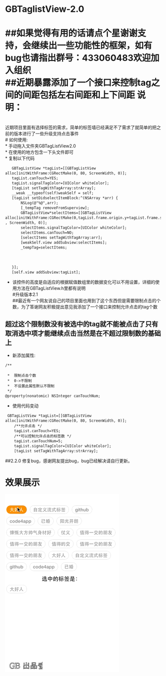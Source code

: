 # GBTaglistView-2.0<br>
##如果觉得有用的话请点个星谢谢支持，会继续出一些功能性的框架，如有bug也请指出群号：433060483欢迎加入组织<br>
##近期暴露添加了一个接口来控制tag之间的间距包括左右间距和上下间距
说明：<br>
====
<br>
近期项目里面有选择标签的需求，简单的标签墙已经满足不了需求了就简单的把之前的版本进行了一些升级支持点击事件<br>
# 如何使用:<br>
* 手动拖入文件夹GBTagListView2.0<br>
* 在使用的地方包含一下头文件即可<br>
* 复制以下代码<br>
 
 ```
    GBTagListView *tagList=[[GBTagListView alloc]initWithFrame:CGRectMake(0, 80, ScreenWidth, 0)];
    tagList.canTouch=YES;
    tagList.signalTagColor=[UIColor whiteColor];
    [tagList setTagWithTagArray:strArray];
    __weak __typeof(self)weakSelf = self;
    [tagList setDidselectItemBlock:^(NSArray *arr) {
        NSLog(@"%@",arr);
        [_tempTag removeFromSuperview];
        GBTagListView*selectItems=[[GBTagListView alloc]initWithFrame:CGRectMake(0,tagList.frame.origin.y+tagList.frame.size.height+40 , ScreenWidth, 0)];
        selectItems.signalTagColor=[UIColor whiteColor];
        selectItems.canTouch=NO;
        [selectItems setTagWithTagArray:arr];
        [weakSelf.view addSubview:selectItems];
        _tempTag=selectItems;
        
        
        
    }];
    [self.view addSubview:tagList];
 ``` 
 
* 该控件的高度是自适应的根据赋值数组里的数据变化可以不用设置，详细的使用方法在GBTagListView.h里都有说明<br>
#升级版本2.1<br>
##最近有一个网友说自己的项目里面也用到了这个东西但是需要限制点击的个数，为了答谢网友积极提出意见我添加了一个接口来控制允许点击的tag个数<br>
## 超过这个限制数没有被选中的tag就不能被点击了只有取消选中项才能继续点击当然是在不超过限制数的基础上<br>
* 新添加属性:<br>
```
/**

 *  限制点击个数
 *  0->不限制
 *  不设置此属性默认不限制
 */
@property(nonatomic) NSInteger canTouchNum;
```
* 使用代码变动<br>
```
 GBTagListView *tagList=[[GBTagListView alloc]initWithFrame:CGRectMake(0, 80, ScreenWidth, 0)];
    /**允许点击 */
    tagList.canTouch=YES;
    /**可以控制允许点击的标签数 */
    tagList.canTouchNum=5;
    tagList.signalTagColor=[UIColor whiteColor];
    [tagList setTagWithTagArray:strArray];

```
##2.2.0 修复bug，感谢网友提出bug，bug已经解决请自行更新。
# 效果展示<br>
![image](https://github.com/mokey1422/gifResource/blob/master/2015-08-25%2023_29_41.gif)  <br>

 
